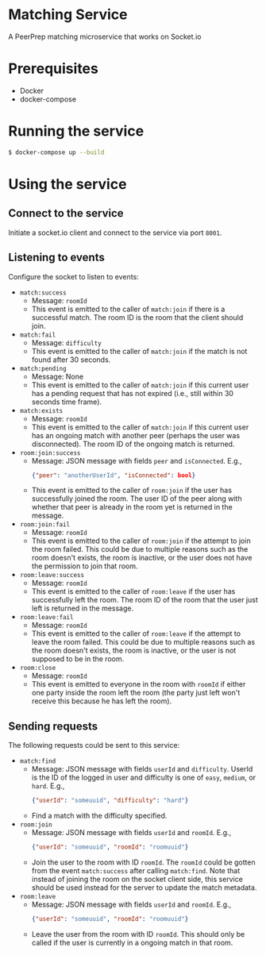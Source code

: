 # Matching Service
A PeerPrep matching microservice that works on Socket.io

# Prerequisites
- Docker
- docker-compose

# Running the service
```sh
$ docker-compose up --build
```

# Using the service
## Connect to the service
Initiate a socket.io client and connect to the service via port `8001`. 

## Listening to events
Configure the socket to listen to events: 
- `match:success` 
    - Message: `roomId`
    - This event is emitted to the caller of `match:join` if there is a successful match. The room ID is the room that the client should join.
- `match:fail`
    - Message: `difficulty`
    - This event is emitted to the caller of `match:join` if the match is not found after 30 seconds.
- `match:pending`
    - Message: None
    - This event is emitted to the caller of `match:join` if this current user has a pending request that has not expired (i.e., still within 30 seconds time frame).
- `match:exists`
    - Message: `roomId`
    - This event is emitted to the caller of `match:join` if this current user has an ongoing match with another peer (perhaps the user was disconnected). The room ID of the ongoing match is returned. 
- `room:join:success`
    - Message: JSON message with fields `peer` and `isConnected`. E.g.,  
        ```json
        {"peer": "anotherUserId", "isConnected": bool}
        ```
    - This event is emitted to the caller of `room:join` if the user has successfully joined the room. The user ID of the peer along with whether that peer is already in the room yet is returned in the message.
- `room:join:fail`
    - Message: `roomId`
    - This event is emitted to the caller of `room:join` if the attempt to join the room failed. This could be due to multiple reasons such as the room doesn't exists, the room is inactive, or the user does not have the permission to join that room.
- `room:leave:success`
    - Message: `roomId`
    - This event is emitted to the caller of `room:leave` if the user has successfully left the room. The room ID of the room that the user just left is returned in the message.
- `room:leave:fail`
    - Message: `roomId`
    - This event is emitted to the caller of `room:leave` if the attempt to leave the room failed. This could be due to multiple reasons such as the room doesn't exists, the room is inactive, or the user is not supposed to be in the room.
- `room:close`
    - Message: `roomId`
    - This event is emitted to everyone in the room with `roomId` if either one party inside the room left the room (the party just left won't receive this because he has left the room). 

## Sending requests
The following requests could be sent to this service:
- `match:find` 
    - Message: JSON message with fields `userId` and `difficulty`. UserId is the ID of the logged in user and difficulty is one of `easy`, `medium`, or `hard`. E.g.,
        ```json
        {"userId": "someuuid", "difficulty": "hard"}
        ```
    - Find a match with the difficulty specified.
- `room:join`
    - Message: JSON message with fields `userId` and `roomId`. E.g.,
        ```json
        {"userId": "someuuid", "roomId": "roomuuid"}
        ```
    - Join the user to the room with ID `roomId`. The `roomId` could be gotten from the event `match:success` after calling `match:find`. Note that instead of joining the room on the socket client side, this service should be used instead for the server to update the match metadata.
- `room:leave`
    - Message: JSON message with fields `userId` and `roomId`. E.g.,
        ```json
        {"userId": "someuuid", "roomId": "roomuuid"}
        ```
    - Leave the user from the room with ID `roomId`. This should only be called if the user is currently in a ongoing match in that room.